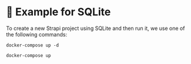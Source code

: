 # 📙 Example for SQLite

To create a new Strapi project using SQLite and then run it, we use one of the following commands:

```shell
docker-compose up -d
```
```shell
docker-compose up
```